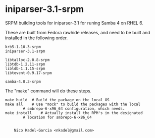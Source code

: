 iniparser-3.1-srpm
==================

SRPM building tools for iniparser-3.1 for runing Samba 4 on RHEL 6.

These are built from Fedora rawhide releases, and need to be built and
installed in the following order.

	krb5-1.10.3-srpm
	iniparser-3.1-srpm

	libtalloc-2.0.8-srpm
	libtdb-1.2.11-srpm
	libldb-1.1.15-srpm
	libtevent-0.9.17-srpm

	samba-4.0.3-srpm

The "make" command will do these steps.

	make build	# Build the package on the local OS
	make all	# Use "mock" to build the packages with the local
			# smbrepo-6-x96_64 configuration, which needs.
	make install	# Actually install the RPM's in the designated
			# location for smbrepo-6-x86_64


		Nico Kadel-Garcia <nkadel@gmail.com>